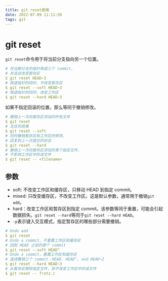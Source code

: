 ```yaml
---
title: git reset使用
date: 2022-07-09 11:11:50
tags: git
---
```


# git reset

`git reset`命令用于将当前分支指向另一个位置。

```yml
# 将当期分支的指针倒退三个 commit，
# 并且会改变暂存区
$ git reset HEAD~3
# 倒退指针的同时，不改变暂存区
$ git reset --soft HEAD~3
# 倒退指针的同时，改变工作区
$ git reset --hard HEAD~3
```

如果不指定回滚的位置，那么等同于撤销修改。

```yml
# 撤销上一次向暂存区添加的所有文件
$ git reset
# 无任何效果
$ git reset --soft
# 同时撤销暂存区和工作区的修改，
# 回复到上一次提交的状态
$ git reset --hard
# 撤销上一次向暂存区添加的某个指定文件，
# 不影响工作区中的该文件
$ git reset -- <filename>
```

## 参数

- soft: 不改变工作区和缓存区，只移动 HEAD 到指定 commit。
- mixed: 只改变缓存区，不改变工作区。这是默认参数，通常用于撤销`git add`。
- hard：改变工作区和暂存区到指定 commit。该参数等同于重置，可能会引起数据损失。`git reset --hard`等同于`git reset --hard HEAD`。
- `-p`表示键入交互模式，指定暂存区的哪些部分需要撤销。

```yml
# Undo add
$ git reset
# Undo a commit，不重置工作区和缓存区
# 回到 HEAD 之前的那个 commit
$ git reset --soft HEAD^
# Undo a commit，重置工作区和缓存区
# 连续撤销三个 commit：HEAD, HEAD^, and HEAD~2
$ git reset --hard HEAD~3
# 从暂存区移除指定文件，但不改变工作区中的该文件
$ git reset -- frotz.c
```
